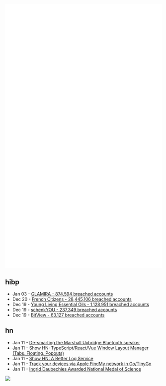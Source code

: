 ![Metrics](https://raw.githubusercontent.com/phixion/phixion/master/metrics.svg)

## hibp

<!--
for https://github.com/phixion/phixion/blob/main/.github/workflows/feeds.yml
-->
<!--START_SECTION:haveibeenpwnd-->
- Jan 03 - [GLAMIRA - 874,594 breached accounts](https://haveibeenpwned.com/PwnedWebsites#GLAMIRA)
- Dec 20 - [French Citizens - 28,445,106 breached accounts](https://haveibeenpwned.com/PwnedWebsites#FrenchCitizens)
- Dec 19 - [Young Living Essential Oils - 1,128,951 breached accounts](https://haveibeenpwned.com/PwnedWebsites#YoungLivingEssentialOils)
- Dec 19 - [schenkYOU - 237,349 breached accounts](https://haveibeenpwned.com/PwnedWebsites#schenkYOU)
- Dec 19 - [BitView - 63,127 breached accounts](https://haveibeenpwned.com/PwnedWebsites#BitView)
<!--END_SECTION:haveibeenpwnd-->

## hn

<!--
for https://github.com/phixion/phixion/blob/main/.github/workflows/feeds.yml
-->
<!--START_SECTION:hn-->
- Jan 11 - [De-smarting the Marshall Uxbridge Bluetooth speaker](https://tomscii.sig7.se/2025/01/De-smarting-the-Marshall-Uxbridge)
- Jan 11 - [Show HN: TypeScript/React/Vue Window Layout Manager (Tabs, Floating, Popouts)](https://github.com/mathuo/dockview)
- Jan 11 - [Show HN: A Better Log Service](https://txtlog.net/)
- Jan 11 - [Track your devices via Apple FindMy network in Go/TinyGo](https://github.com/hybridgroup/go-haystack)
- Jan 11 - [Ingrid Daubechies Awarded National Medal of Science](https://today.duke.edu/2025/01/ingrid-daubechies-awarded-national-medal-science)
<!--END_SECTION:hn-->

<!--
for https://yhype.me
-->
![](https://hit.yhype.me/github/profile?user_id=13013670)
